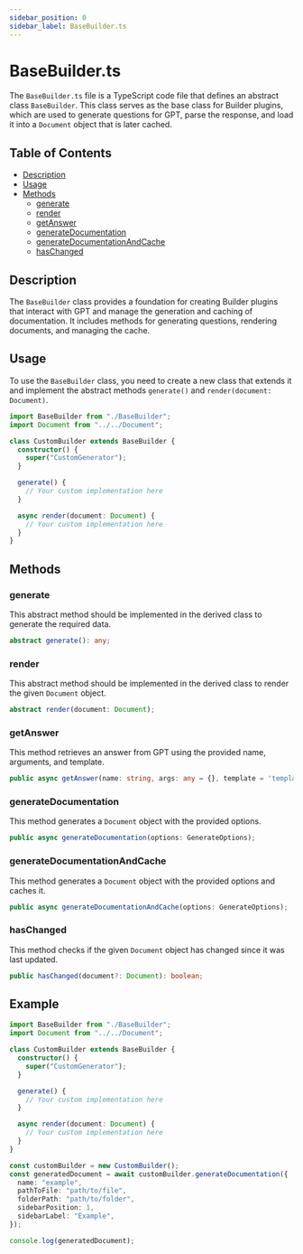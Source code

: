 ```yaml
---
sidebar_position: 0
sidebar_label: BaseBuilder.ts
---
```


# BaseBuilder.ts

The `BaseBuilder.ts` file is a TypeScript code file that defines an abstract class `BaseBuilder`. This class serves as the base class for Builder plugins, which are used to generate questions for GPT, parse the response, and load it into a `Document` object that is later cached.

## Table of Contents

- [Description](#description)
- [Usage](#usage)
- [Methods](#methods)
  - [generate](#generate)
  - [render](#render)
  - [getAnswer](#getanswer)
  - [generateDocumentation](#generatedocumentation)
  - [generateDocumentationAndCache](#generatedocumentationandcache)
  - [hasChanged](#haschanged)

## Description

The `BaseBuilder` class provides a foundation for creating Builder plugins that interact with GPT and manage the generation and caching of documentation. It includes methods for generating questions, rendering documents, and managing the cache.

## Usage

To use the `BaseBuilder` class, you need to create a new class that extends it and implement the abstract methods `generate()` and `render(document: Document)`.

```typescript
import BaseBuilder from "./BaseBuilder";
import Document from "../../Document";

class CustomBuilder extends BaseBuilder {
  constructor() {
    super("CustomGenerator");
  }

  generate() {
    // Your custom implementation here
  }

  async render(document: Document) {
    // Your custom implementation here
  }
}
```

## Methods

### generate

This abstract method should be implemented in the derived class to generate the required data.

```typescript
abstract generate(): any;
```

### render

This abstract method should be implemented in the derived class to render the given `Document` object.

```typescript
abstract render(document: Document);
```

### getAnswer

This method retrieves an answer from GPT using the provided name, arguments, and template.

```typescript
public async getAnswer(name: string, args: any = {}, template = 'template', assistantMessages?: string[]);
```

### generateDocumentation

This method generates a `Document` object with the provided options.

```typescript
public async generateDocumentation(options: GenerateOptions);
```

### generateDocumentationAndCache

This method generates a `Document` object with the provided options and caches it.

```typescript
public async generateDocumentationAndCache(options: GenerateOptions);
```

### hasChanged

This method checks if the given `Document` object has changed since it was last updated.

```typescript
public hasChanged(document?: Document): boolean;
```

## Example

```typescript
import BaseBuilder from "./BaseBuilder";
import Document from "../../Document";

class CustomBuilder extends BaseBuilder {
  constructor() {
    super("CustomGenerator");
  }

  generate() {
    // Your custom implementation here
  }

  async render(document: Document) {
    // Your custom implementation here
  }
}

const customBuilder = new CustomBuilder();
const generatedDocument = await customBuilder.generateDocumentation({
  name: "example",
  pathToFile: "path/to/file",
  folderPath: "path/to/folder",
  sidebarPosition: 1,
  sidebarLabel: "Example",
});

console.log(generatedDocument);
```